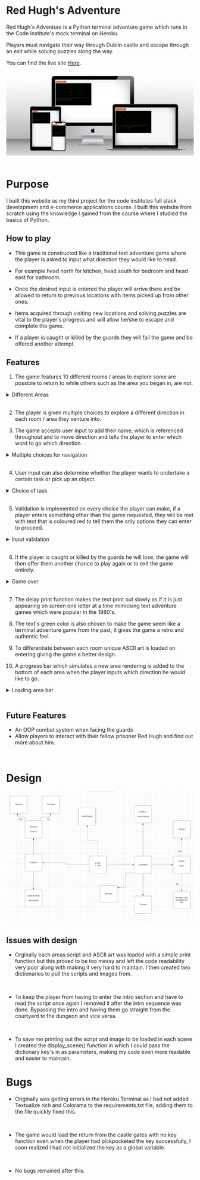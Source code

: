 # Red Hugh's Adventure

Red Hugh's Adventure is a Python terminal adventure game which runs in the Code Institute's mock terminal on Heroku.

Players must navigate their way through Dublin castle and escape through an exit while solving puzzles along the way. 

You can find the live site [Here](https://red-hughs-adventure.herokuapp.com/).
####

![Website Mock Up](assets/images/multi_device_mock_up.png)
&nbsp;

# Purpose
I built this website as my third project for the code institutes full stack development and e-commerce applications course. 
I built this website from scratch using the knowledge I gained from the course where I studied the basics of Python.

## How to play
* This game is constructed like a traditional text adventure game where the player is asked to input what direction they would like to head. 

* For example head north for kitchen, head south for bedroom and head east for bathroom.

* Once the desired input is entered the player will arrive there and be allowed to return to previous locations with items picked up from other ones.

* Items acquired through visiting new locations and solving puzzles are vital to the player's progress and will allow he/she to escape and complete the game. 

* If a player is caught or killed by the guards they will fail the game and be offered another attempt. 

## Features 

1.  The game features 10 different rooms / areas to explore some are possible to return to while others such as the area you began in, are not.

<details><summary>Different Areas</summary>
<p>

![Tunnels](assets/images/tunnels.png)

![watch house](assets/images/watchhouse.png)

![dungeon](assets/images/dungeon.png)

![courtyard](assets/images/courtyard.png)
</p>
</details>
<br>

2.  The player is given multiple choices to explore a different direction in each room / area they venture into. 

3. The game accepts user input to add their name, which is referenced throughout and to move direction and tells the player to enter which word to go which direction. 
<details><summary>Multiple choices for navigation</summary>
<p>

![courtyard](assets/images/courtyard.png)
</p>
</details>
<br>

4. User input can also determine whether the player wants to undertake a certain task or pick up an object. 

<details><summary>Choice of task</summary>
<p>

![wardens office](assets/images/wardens_office%20.png)
</p>
</details>
<br>

5. Validation is implemented on every choice the player can make, if a player enters something other than the game requested, they will be met with text that is coloured red to tell them the only options they can enter to proceed. 

<details><summary>Input validation</summary>
<p>

![courtyard](assets/images/must_enter_name.png)
</p>
</details>
<br>

6. If the player is caught or killed by the guards he will lose, the game will then offer them another chance to play again or to exit the game entirely. 

<details><summary>Game over</summary>
<p>

![courtyard](assets/images/key_failed.png)
</p>
</details>
<br>

7. The delay print function makes the text print out slowly as if it is just appearing on screen one letter at a time mimicking text adventure games which were popular in the 1980's.

8. The text's green color is also chosen to make the game seem like a terminal adventure game from the past, it gives the game a retro and authentic feel.

9. To differentiate between each room unique ASCII art is loaded on entering giving the game a better design. 

10. A progress bar which simulates a new area rendering is added to the bottom of each area when the player inputs which direction he would like to go. 

<details><summary>Loading area bar</summary>
<p>

![courtyard](assets/images/tunnels.png)
</p>
</details>
<br>

## Future Features 

* An OOP combat system when facing the guards 
* Allow players to interact with their fellow prisoner Red Hugh and find out more about him. 
<br>

# Design 

![Flow Chart](assets/images/flow_chart%20.png)

## Issues with design

* Orginally each areas script and ASCII art was loaded with a simple print function but this proved to be too messy and left the code readability very poor along with making it very hard to maintain. I then created two dictionaries to pull the scripts and images from. 
<br>

* To keep the player from having to enter the intro section and have to read the script once again I removed it after the intro sequence was done. Bypassing the intro and having them go straight from the courtyard to the dungeon and vice versa. 
<br>

* To save me printing out the script and image to be loaded in each scene I created the display_scene() function in which I could pass the dictionary key's in as parameters, making my code even more readable and easier to maintain. 

# Bugs 

* Originally was getting errors in the Heroku Terminal as I had not added Textualize rich and Colorama to the requirements.txt file, adding them to the file quickly fixed this. 
<br>

* The game would load the return from the castle gates with no key function even when the player had pickpocketed the key successfully, I soon realized I had not initialized the key as a global variable. 
<br>

* No bugs remained after this. 
<br>